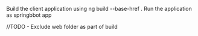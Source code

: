 Build the client application using ng build --base-href .
Run the application as springbbot app

//TODO - Exclude web folder as part of build